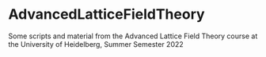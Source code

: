 # AdvancedLatticeFieldTheory
Some scripts and material from the Advanced Lattice Field Theory course at the University of Heidelberg, Summer Semester 2022
